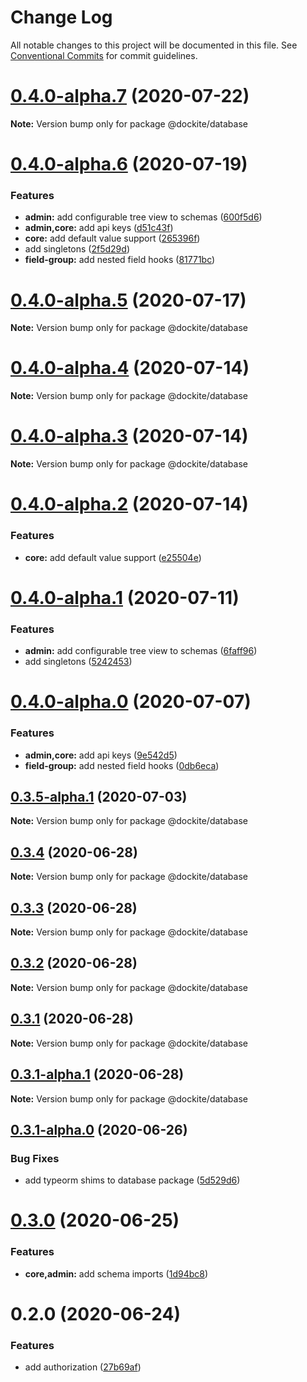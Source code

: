 # Change Log

All notable changes to this project will be documented in this file.
See [Conventional Commits](https://conventionalcommits.org) for commit guidelines.

# [0.4.0-alpha.7](https://github.com/dockite/dockite/compare/@dockite/database@0.4.0-alpha.6...@dockite/database@0.4.0-alpha.7) (2020-07-22)

**Note:** Version bump only for package @dockite/database





# [0.4.0-alpha.6](https://github.com/dockite/dockite/compare/@dockite/database@0.3.4...@dockite/database@0.4.0-alpha.6) (2020-07-19)


### Features

* **admin:** add configurable tree view to schemas ([600f5d6](https://github.com/dockite/dockite/commit/600f5d62ee8867e2bf5487518d2b7935118ae6c8))
* **admin,core:** add api keys ([d51c43f](https://github.com/dockite/dockite/commit/d51c43f357b5bb3bf29fd6b2a8cc3f400898c15d))
* **core:** add default value support ([265396f](https://github.com/dockite/dockite/commit/265396f0107644c02eb8a2bf74ad89e1fa703937))
* add singletons ([2f5d29d](https://github.com/dockite/dockite/commit/2f5d29d5d9c9036a9b85be8069a53fa758aa7a42))
* **field-group:** add nested field hooks ([81771bc](https://github.com/dockite/dockite/commit/81771bc9f8d5c19f552ca9f5e9f552359a17935a))





# [0.4.0-alpha.5](https://github.com/dockite/dockite/compare/@dockite/database@0.4.0-alpha.4...@dockite/database@0.4.0-alpha.5) (2020-07-17)

**Note:** Version bump only for package @dockite/database





# [0.4.0-alpha.4](https://github.com/dockite/dockite/compare/@dockite/database@0.4.0-alpha.3...@dockite/database@0.4.0-alpha.4) (2020-07-14)

**Note:** Version bump only for package @dockite/database





# [0.4.0-alpha.3](https://github.com/dockite/dockite/compare/@dockite/database@0.4.0-alpha.2...@dockite/database@0.4.0-alpha.3) (2020-07-14)

**Note:** Version bump only for package @dockite/database





# [0.4.0-alpha.2](https://github.com/dockite/dockite/compare/@dockite/database@0.4.0-alpha.1...@dockite/database@0.4.0-alpha.2) (2020-07-14)


### Features

* **core:** add default value support ([e25504e](https://github.com/dockite/dockite/commit/e25504e7d3d7d4b61b7c29ba4e25ffcaa7090f79))





# [0.4.0-alpha.1](https://github.com/dockite/dockite/compare/@dockite/database@0.4.0-alpha.0...@dockite/database@0.4.0-alpha.1) (2020-07-11)


### Features

* **admin:** add configurable tree view to schemas ([6faff96](https://github.com/dockite/dockite/commit/6faff9643b3db09e5bfe8a67345f8296c012c203))
* add singletons ([5242453](https://github.com/dockite/dockite/commit/52424536b91e7665c4af31a258060c5f770bcfd2))





# [0.4.0-alpha.0](https://github.com/dockite/dockite/compare/@dockite/database@0.3.4...@dockite/database@0.4.0-alpha.0) (2020-07-07)


### Features

* **admin,core:** add api keys ([9e542d5](https://github.com/dockite/dockite/commit/9e542d5c10f9ebe8fccb2c2489fddc2b7f2bbb72))
* **field-group:** add nested field hooks ([0db6eca](https://github.com/dockite/dockite/commit/0db6ecaff7f3f883302b135bc88e3fb8639999aa))





## [0.3.5-alpha.1](https://github.com/dockite/dockite/compare/@dockite/database@0.3.4...@dockite/database@0.3.5-alpha.1) (2020-07-03)

**Note:** Version bump only for package @dockite/database





## [0.3.4](https://github.com/dockite/dockite/compare/@dockite/database@0.3.0...@dockite/database@0.3.4) (2020-06-28)

**Note:** Version bump only for package @dockite/database





## [0.3.3](https://github.com/dockite/dockite/compare/@dockite/database@0.3.0...@dockite/database@0.3.3) (2020-06-28)

**Note:** Version bump only for package @dockite/database





## [0.3.2](https://github.com/dockite/dockite/compare/@dockite/database@0.3.0...@dockite/database@0.3.2) (2020-06-28)

**Note:** Version bump only for package @dockite/database





## [0.3.1](https://github.com/dockite/dockite/compare/@dockite/database@0.3.0...@dockite/database@0.3.1) (2020-06-28)

**Note:** Version bump only for package @dockite/database





## [0.3.1-alpha.1](https://github.com/dockite/dockite/compare/@dockite/database@0.3.0...@dockite/database@0.3.1-alpha.1) (2020-06-28)

**Note:** Version bump only for package @dockite/database





## [0.3.1-alpha.0](https://github.com/dockite/dockite/compare/@dockite/database@0.3.0...@dockite/database@0.3.1-alpha.0) (2020-06-26)


### Bug Fixes

* add typeorm shims to database package ([5d529d6](https://github.com/dockite/dockite/commit/5d529d6e61f151e704e6889b2dac74da68f2dd23))





# [0.3.0](https://github.com/dockite/dockite/compare/@dockite/database@0.2.0...@dockite/database@0.3.0) (2020-06-25)


### Features

* **core,admin:** add schema imports ([1d94bc8](https://github.com/dockite/dockite/commit/1d94bc8eacfb6c28d5ddf000dd6f9a9b5bbd4456))





# 0.2.0 (2020-06-24)


### Features

* add authorization ([27b69af](https://github.com/dockite/dockite/commit/27b69afa2e15cc246cea082be245db17be453a78))
